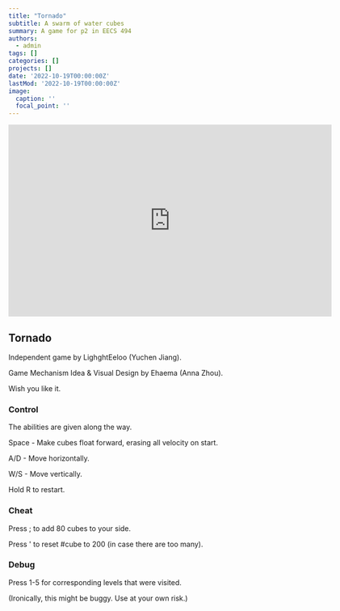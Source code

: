 ```yaml
---
title: "Tornado"
subtitle: A swarm of water cubes
summary: A game for p2 in EECS 494
authors:
  - admin
tags: []
categories: []
projects: []
date: '2022-10-19T00:00:00Z'
lastMod: '2022-10-19T00:00:00Z'
image:
  caption: ''
  focal_point: ''
---
```


<iframe frameborder="0" src="https://itch.io/embed-upload/6684425?color=333333" allowfullscreen="" width="640" height="380"><a href="https://lighghteeloo.itch.io/tornado">Play Tornado on itch.io</a></iframe>

## Tornado

Independent game by LighghtEeloo (Yuchen Jiang).

Game Mechanism Idea & Visual Design by Ehaema (Anna Zhou).

Wish you like it.


### Control

The abilities are given along the way.

Space - Make cubes float forward, erasing all velocity on start.

A/D - Move horizontally.

W/S - Move vertically.


Hold R to restart.


### Cheat

Press ; to add 80 cubes to your side.

Press ' to reset #cube to 200 (in case there are too many).


### Debug

Press 1-5 for corresponding levels that were visited.

(Ironically, this might be buggy. Use at your own risk.)


